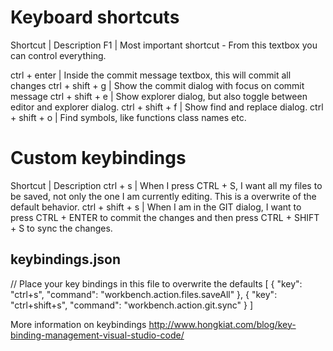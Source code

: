 
# Keyboard shortcuts

Shortcut            |   Description
F1                  |   Most important shortcut - From this textbox you can control everything.
	
ctrl + enter        |   Inside the commit message textbox, this will commit all changes
ctrl + shift + g	|   Show the commit dialog with focus on commit message
ctrl + shift + e    |   Show explorer dialog, but also toggle between editor and explorer dialog.
ctrl + shift + f    |   Show find and replace dialog.
ctrl + shift + o    |   Find symbols, like functions class names etc.


# Custom keybindings

Shortcut            |   Description
ctrl + s            |   When I press CTRL + S, I want all my files to be saved, not only the one I am currently editing. This is a overwrite of the default behavior.
ctrl + shift + s    |   When I am in the GIT dialog, I want to press CTRL + ENTER to commit the changes and then press CTRL + SHIFT + S to sync the changes.


## keybindings.json
// Place your key bindings in this file to overwrite the defaults
[
    { "key": "ctrl+s",          "command": "workbench.action.files.saveAll" },
    { "key": "ctrl+shift+s",    "command": "workbench.action.git.sync" }
]

More information on keybindings
http://www.hongkiat.com/blog/key-binding-management-visual-studio-code/

